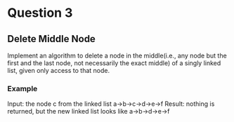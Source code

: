 # Question 3
## Delete Middle Node
Implement an algorithm to delete a node in the middle(i.e., any node but the first and the last node, not necessarily the exact middle) of a singly linked list, given only access to that node.
### Example
Input: the node c from the linked list a->b->c->d->e->f
Result: nothing is returned, but the new linked list looks like a->b->d->e->f
